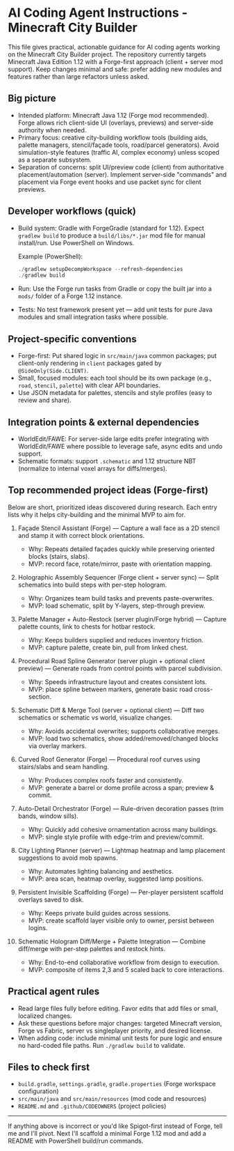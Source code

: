 # AI Coding Agent Instructions - Minecraft City Builder

This file gives practical, actionable guidance for AI coding agents working on the Minecraft City Builder project. The repository currently targets Minecraft Java Edition 1.12 with a Forge-first approach (client + server mod support). Keep changes minimal and safe: prefer adding new modules and features rather than large refactors unless asked.

## Big picture

- Intended platform: Minecraft Java 1.12 (Forge mod recommended). Forge allows rich client-side UI (overlays, previews) and server-side authority when needed.
- Primary focus: creative city-building workflow tools (building aids, palette managers, stencil/façade tools, road/parcel generators). Avoid simulation-style features (traffic AI, complex economy) unless scoped as a separate subsystem.
- Separation of concerns: split UI/preview code (client) from authoritative placement/automation (server). Implement server-side "commands" and placement via Forge event hooks and use packet sync for client previews.

## Developer workflows (quick)

- Build system: Gradle with ForgeGradle (standard for 1.12). Expect `gradlew build` to produce a `build/libs/*.jar` mod file for manual install/run. Use PowerShell on Windows.

  Example (PowerShell):
  ```powershell
  ./gradlew setupDecompWorkspace --refresh-dependencies
  ./gradlew build
  ```

- Run: Use the Forge run tasks from Gradle or copy the built jar into a `mods/` folder of a Forge 1.12 instance.
- Tests: No test framework present yet — add unit tests for pure Java modules and small integration tasks where possible.

## Project-specific conventions

- Forge-first: Put shared logic in `src/main/java` common packages; put client-only rendering in `client` packages gated by `@SideOnly(Side.CLIENT)`.
- Small, focused modules: each tool should be its own package (e.g., `road`, `stencil`, `palette`) with clear API boundaries.
- Use JSON metadata for palettes, stencils and style profiles (easy to review and share).

## Integration points & external dependencies

- WorldEdit/FAWE: For server-side large edits prefer integrating with WorldEdit/FAWE where possible to leverage safe, async edits and undo support.
- Schematic formats: support `.schematic` and 1.12 structure NBT (normalize to internal voxel arrays for diffs/merges).

## Top recommended project ideas (Forge-first)

Below are short, prioritized ideas discovered during research. Each entry lists why it helps city-building and the minimal MVP to aim for.

1. Façade Stencil Assistant (Forge) — Capture a wall face as a 2D stencil and stamp it with correct block orientations.
	- Why: Repeats detailed façades quickly while preserving oriented blocks (stairs, slabs).
	- MVP: record face, rotate/mirror, paste with orientation mapping.

2. Holographic Assembly Sequencer (Forge client + server sync) — Split schematics into build steps with per-step hologram.
	- Why: Organizes team build tasks and prevents paste-overwrites.
	- MVP: load schematic, split by Y-layers, step-through preview.

3. Palette Manager + Auto-Restock (server plugin/Forge hybrid) — Capture palette counts, link to chests for hotbar restock.
	- Why: Keeps builders supplied and reduces inventory friction.
	- MVP: capture palette, create bin, pull from linked chest.

4. Procedural Road Spline Generator (server plugin + optional client preview) — Generate roads from control points with parcel subdivision.
	- Why: Speeds infrastructure layout and creates consistent lots.
	- MVP: place spline between markers, generate basic road cross-section.

5. Schematic Diff & Merge Tool (server + optional client) — Diff two schematics or schematic vs world, visualize changes.
	- Why: Avoids accidental overwrites; supports collaborative merges.
	- MVP: load two schematics, show added/removed/changed blocks via overlay markers.

6. Curved Roof Generator (Forge) — Procedural roof curves using stairs/slabs and seam handling.
	- Why: Produces complex roofs faster and consistently.
	- MVP: generate a barrel or dome profile across a span; preview & commit.

7. Auto-Detail Orchestrator (Forge) — Rule-driven decoration passes (trim bands, window sills).
	- Why: Quickly add cohesive ornamentation across many buildings.
	- MVP: single style profile with edge-trim and preview/commit.

8. City Lighting Planner (server) — Lightmap heatmap and lamp placement suggestions to avoid mob spawns.
	- Why: Automates lighting balancing and aesthetics.
	- MVP: area scan, heatmap overlay, suggested lamp positions.

9. Persistent Invisible Scaffolding (Forge) — Per-player persistent scaffold overlays saved to disk.
	- Why: Keeps private build guides across sessions.
	- MVP: create scaffold layer visible only to owner, persist between logins.

10. Schematic Hologram Diff/Merge + Palette Integration — Combine diff/merge with per-step palettes and restock hints.
	- Why: End-to-end collaborative workflow from design to execution.
	- MVP: composite of items 2,3 and 5 scaled back to core interactions.

## Practical agent rules

- Read large files fully before editing. Favor edits that add files or small, localized changes.
- Ask these questions before major changes: targeted Minecraft version, Forge vs Fabric, server vs singleplayer priority, and desired license.
- When adding code: include minimal unit tests for pure logic and ensure no hard-coded file paths. Run `./gradlew build` to validate.

## Files to check first

- `build.gradle`, `settings.gradle`, `gradle.properties` (Forge workspace configuration)
- `src/main/java` and `src/main/resources` (mod code and resources)
- `README.md` and `.github/CODEOWNERS` (project policies)

---
If anything above is incorrect or you'd like Spigot-first instead of Forge, tell me and I'll pivot. Next I'll scaffold a minimal Forge 1.12 mod and add a README with PowerShell build/run commands.